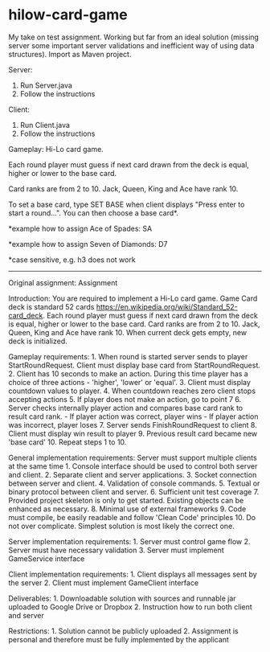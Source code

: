 # hilow-card-game
My take on test assignment. Working but far from an ideal solution (missing server some important server validations and inefficient way of using data structures). Import as Maven project.

Server:
1. Run Server.java
2. Follow the instructions

Client:
1. Run Client.java
2. Follow the instructions

Gameplay:
Hi-Lo card game.

Each round player must guess if next card drawn from the deck is equal, higher or lower to the base card.

Card ranks are from 2 to 10. Jack, Queen, King and Ace have rank 10. 

To set a base card, type SET BASE when client displays "Press enter to start a round...". You can then choose a base card*. 

*example how to assign Ace of Spades: SA

*example how to assign Seven of Diamonds: D7

*case sensitive, e.g. h3 does not work


---

Original assignment:
Assignment

Introduction: You are required to implement a Hi-Lo card game. Game Card deck is standard 52 cards https://en.wikipedia.org/wiki/Standard_52-card_deck. Each round player must guess if next card drawn from the deck is equal, higher or lower to the base card. Card ranks are from 2 to 10. Jack, Queen, King and Ace have rank 10. When current deck gets empty, new deck is initialized.

Gameplay requirements: 1. When round is started server sends to player StartRoundRequest. Client must display base card from StartRoundRequest. 2. Client has 10 seconds to make an action. During this time player has a choice of three actions - 'higher', 'lower' or 'equal'.
3. Client must display countdown values to player. 4. When countdown reaches zero client stops accepting actions 5. If player does not make an action, go to point 7 6. Server checks internally player action and compares base card rank to result card rank. - If player action was correct, player wins - If player action was incorrect, player loses 7. Server sends FinishRoundRequest to client 8. Client must display win result to player 9. Previous result card became new 'base card' 10. Repeat steps 1 to 10.

General implementation requirements: Server must support multiple clients at the same time 1. Console interface should be used to control both server and client. 2. Separate client and server applications. 3. Socket connection between server and client. 4. Validation of console commands. 5. Textual or binary protocol between client and server. 6. Sufficient unit test coverage 7. Provided project skeleton is only to get started. Existing objects can be enhanced as necessary. 8. Minimal use of external frameworks 9. Code must compile, be easily readable and follow 'Clean Code' principles 10. Do not over complicate. Simplest solution is most likely the correct one.

Server implementation requirements: 1. Server must control game flow 2. Server must have necessary validation 3. Server must implement GameService interface

Client implementation requirements: 1. Client displays all messages sent by the server 
2. Client must implement GameClient interface

Deliverables: 1. Downloadable solution with sources and runnable jar uploaded to Google Drive or Dropbox 2. Instruction how to run both client and server

Restrictions: 1. Solution cannot be publicly uploaded 2. Assignment is personal and therefore must be fully implemented by the applicant
